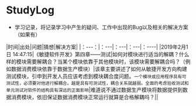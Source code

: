 # StudyLog
+ 学习记录，将记录学习中产生的疑问、工作中出现的Bug以及相关的解决方案（如果有）

|时间|出处|问题|猜想|解决方案|
|：---：|：---|：---|：---|：----|
|2019年2月1日 14:47:15|《敏捷软件开发》第四章——测试|如何对模块进行适当的解耦？什么样的模块需要解耦合？当某个模块依靠于其他模块时，该模块需要解耦合吗？（例如数据消费模块依靠于数据生产模块）|该章主要讲述了如何从敏捷开发方向构建测试模块，引申到开发人员应该考虑到模块耦合度问题。`一个模块或应用程序具有可测试性，必须要对他进行解耦合。越是具有可测试性，耦合关系就越弱。全面的考虑验收测试和单元测试对软件的结构具有深远的正面影响`|难道说不通过数据生产模块将数据提供到数据消费模块，依旧保证数据消费模块正常运行就算是合格解耦吗？||


